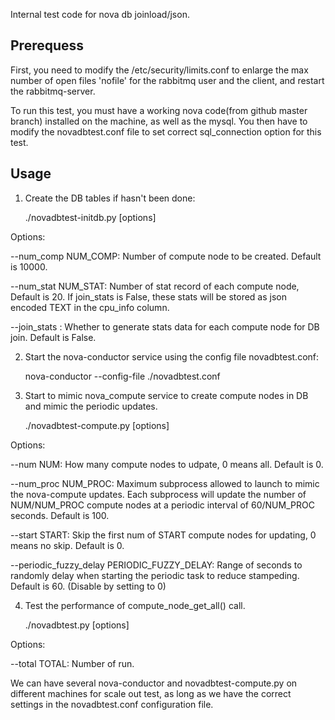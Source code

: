 Internal test code for nova db joinload/json.

Prerequess
------------

First, you need to modify the /etc/security/limits.conf to enlarge the max number of open files 'nofile' for the rabbitmq user and the client, and restart the rabbitmq-server.

To run this test, you must have a working nova code(from github master branch) installed on the machine, as well as the mysql.
You then have to modify the novadbtest.conf file to set correct sql_connection option for this test.

Usage
------------
1) Create the DB tables if hasn't been done:

    ./novadbtest-initdb.py [options]

Options:

  --num_comp NUM_COMP:          Number of compute node to be created. Default is 10000.
  
  --num_stat NUM_STAT:          Number of stat record of each compute node, Default is 20.
                                If join_stats is False, these stats will be stored as json
                                encoded TEXT in the cpu_info column.
              
  --join_stats <True or False>: Whether to generate stats data for each compute node for DB join.
                                Default is False.

2) Start the nova-conductor service using the config file novadbtest.conf:

    nova-conductor --config-file ./novadbtest.conf

3) Start to mimic nova_compute service to create compute nodes in DB and mimic the periodic updates.

    ./novadbtest-compute.py [options]

Options:  

  --num NUM:	                How many compute nodes to udpate, 0 means all. Default is 0.

  --num_proc NUM_PROC:          Maximum subprocess allowed to launch to mimic the nova-compute updates.
                                Each subprocess will update the number of NUM/NUM_PROC compute nodes
                                at a periodic interval of 60/NUM_PROC seconds. Default is 100.

  --start START:                Skip the first num of START compute nodes for updating, 0 means no skip.
                                Default is 0.

  --periodic_fuzzy_delay PERIODIC_FUZZY_DELAY:
                                Range of seconds to randomly delay when starting the periodic task to
                                reduce stampeding. Default is 60. (Disable by setting to 0)


4) Test the performance of compute_node_get_all() call.

    ./novadbtest.py [options]

Options:
  
  --total TOTAL:                Number of run.


We can have several nova-conductor and novadbtest-compute.py on different machines for scale out test, 
as long as we have the correct settings in the novadbtest.conf configuration file.
